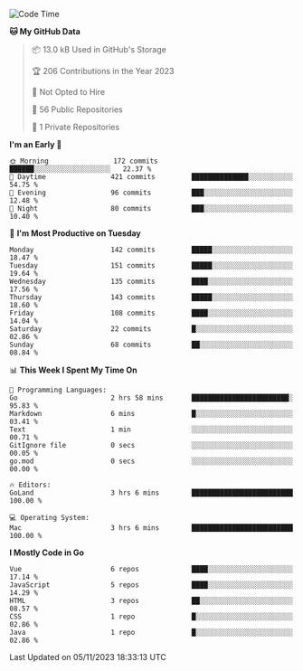 <!--START_SECTION:waka-->
![Code Time](http://img.shields.io/badge/Code%20Time-913%20hrs%2055%20mins-blue)

**🐱 My GitHub Data** 

> 📦 13.0 kB Used in GitHub's Storage 
 > 
> 🏆 206 Contributions in the Year 2023
 > 
> 🚫 Not Opted to Hire
 > 
> 📜 56 Public Repositories 
 > 
> 🔑 1 Private Repositories 
 > 
**I'm an Early 🐤** 

```text
🌞 Morning                172 commits         ██████░░░░░░░░░░░░░░░░░░░   22.37 % 
🌆 Daytime                421 commits         ██████████████░░░░░░░░░░░   54.75 % 
🌃 Evening                96 commits          ███░░░░░░░░░░░░░░░░░░░░░░   12.48 % 
🌙 Night                  80 commits          ███░░░░░░░░░░░░░░░░░░░░░░   10.40 % 
```
📅 **I'm Most Productive on Tuesday** 

```text
Monday                   142 commits         █████░░░░░░░░░░░░░░░░░░░░   18.47 % 
Tuesday                  151 commits         █████░░░░░░░░░░░░░░░░░░░░   19.64 % 
Wednesday                135 commits         ████░░░░░░░░░░░░░░░░░░░░░   17.56 % 
Thursday                 143 commits         █████░░░░░░░░░░░░░░░░░░░░   18.60 % 
Friday                   108 commits         ████░░░░░░░░░░░░░░░░░░░░░   14.04 % 
Saturday                 22 commits          █░░░░░░░░░░░░░░░░░░░░░░░░   02.86 % 
Sunday                   68 commits          ██░░░░░░░░░░░░░░░░░░░░░░░   08.84 % 
```


📊 **This Week I Spent My Time On** 

```text
💬 Programming Languages: 
Go                       2 hrs 58 mins       ████████████████████████░   95.83 % 
Markdown                 6 mins              █░░░░░░░░░░░░░░░░░░░░░░░░   03.41 % 
Text                     1 min               ░░░░░░░░░░░░░░░░░░░░░░░░░   00.71 % 
GitIgnore file           0 secs              ░░░░░░░░░░░░░░░░░░░░░░░░░   00.05 % 
go.mod                   0 secs              ░░░░░░░░░░░░░░░░░░░░░░░░░   00.00 % 

🔥 Editors: 
GoLand                   3 hrs 6 mins        █████████████████████████   100.00 % 

💻 Operating System: 
Mac                      3 hrs 6 mins        █████████████████████████   100.00 % 
```

**I Mostly Code in Go** 

```text
Vue                      6 repos             ████░░░░░░░░░░░░░░░░░░░░░   17.14 % 
JavaScript               5 repos             ████░░░░░░░░░░░░░░░░░░░░░   14.29 % 
HTML                     3 repos             ██░░░░░░░░░░░░░░░░░░░░░░░   08.57 % 
CSS                      1 repo              █░░░░░░░░░░░░░░░░░░░░░░░░   02.86 % 
Java                     1 repo              █░░░░░░░░░░░░░░░░░░░░░░░░   02.86 % 
```




 Last Updated on 05/11/2023 18:33:13 UTC
<!--END_SECTION:waka-->
